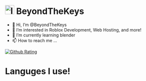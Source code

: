 # <img src="https://avatars.githubusercontent.com/u/93868542?v=4" alt="logo" width="30" height="30"/> BeyondTheKeys
- 👋 Hi, I’m @BeyondTheKeys
- 👀 I’m interested in Roblox Development, Web Hosting, and more!
- 🌱 I’m currently learning blender
- 📫 How to reach me ...

[![Github Rating](https://github-readme-stats.vercel.app/api?username=BeyondTheKeys&bg_color=30,020024,00a4ff&title_color=fff&text_color=fff)](https://github.com/BeyondTheKeys)

# Languges I use!
<!--<code><img height="20" src="https://raw.githubusercontent.com/github/explore/80688e429a7d4ef2fca1e82350fe8e3517d3494d/topics/html/html.png"></code>
<code><img height="20" src="https://raw.githubusercontent.com/github/explore/80688e429a7d4ef2fca1e82350fe8e3517d3494d/topics/css/css.png"></code>
<code><img height="20" src="https://raw.githubusercontent.com/github/explore/80688e429a7d4ef2fca1e82350fe8e3517d3494d/topics/javascript/javascript.png"></code>
<code><img height="20" src="https://raw.githubusercontent.com/github/explore/80688e429a7d4ef2fca1e82350fe8e3517d3494d/topics/flutter/flutter.png"></code>
<code><img height="20" src="https://raw.githubusercontent.com/github/explore/80688e429a7d4ef2fca1e82350fe8e3517d3494d/topics/nodejs/nodejs.png"></code>
<code><img height="20" src="https://raw.githubusercontent.com/github/explore/80688e429a7d4ef2fca1e82350fe8e3517d3494d/topics/git/git.png"></code>
<code><img height="20" src="https://raw.githubusercontent.com/github/explore/80688e429a7d4ef2fca1e82350fe8e3517d3494d/topics/lua/lua.png"></code>-->
<!--
[![Top Langs](https://github-readme-stats.vercel.app/api/top-langs/?username=BeyondTheKeys&layout=compact&bg_color=30,020024,00a4ff&title_color=fff&text_color=fff)](https://github.com/BeyondTheKeys)

# More Stats
<!--![snake gif](https://github.com/BeyondTheKeys/BeyondTheKeys/blob/output/github-contribution-grid-snake.gif)-->
<!--![Stats](https://raw.githubusercontent.com/BeyondTheKeys/BeyondTheKeys/11fe6b82e50dcbf91ad9fdceb25cbc8217e481c0/github-metrics.svg)
[![Metrics](https://github.com/BeyondTheKeys/BeyondTheKeys/actions/workflows/main.yml/badge.svg?branch=main)](https://github.com/BeyondTheKeys/BeyondTheKeys/actions/workflows/main.yml)
-->
